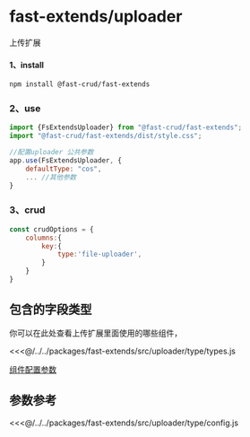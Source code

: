 # fast-extends/uploader
上传扩展
#### 1、install
```
npm install @fast-crud/fast-extends
```

### 2、use
```js
import {FsExtendsUploader} from "@fast-crud/fast-extends";
import "@fast-crud/fast-extends/dist/style.css";

//配置uploader 公共参数
app.use(FsExtendsUploader, {
    defaultType: "cos",
    ... //其他参数
}
```

### 3、crud
```js
const crudOptions = {
    columns:{
        key:{
            type:'file-uploader',
        }
    }
}
```
## 包含的字段类型
你可以在此处查看上传扩展里面使用的哪些组件，

<<<@/../../packages/fast-extends/src/uploader/type/types.js

[组件配置参数](/api/components/extends/uploader/components/fs-file-uploader.md)
## 参数参考

<<<@/../../packages/fast-extends/src/uploader/type/config.js
